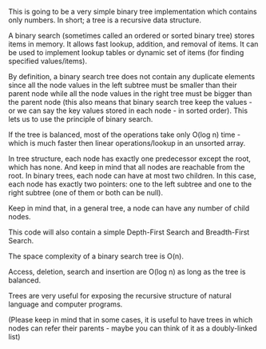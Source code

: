 This is going to be a very simple binary tree implementation which contains only numbers. In short; a tree is a recursive data structure.

A binary search (sometimes called an ordered or sorted binary tree) stores items in memory. It allows fast lookup, addition, and removal of items. It can be  used to implement lookup tables or dynamic set of items (for finding specified values/items). 

By definition, a binary search tree does not contain any duplicate elements since all the node values in the left subtree must be smaller than their parent node while all the node values in the right tree must be bigger than the parent node (this also means that  binary search tree keep the values - or we can say the key values stored in each node - in sorted order). This lets us to use the principle of binary search.

If the tree is balanced, most of the operations take only O(log n) time - which is much faster then linear operations/lookup in an unsorted array.

In tree structure, each node has exactly one predecessor except the root, which has none. And keep in mind that all nodes are reachable from the root. In binary trees, each node can have at most two children. In this case, each node has exactly two pointers: one to the left subtree and one to the right subtree (one of them or both can be null).

Keep in mind that, in a general tree, a node can have any number of child nodes.

This code will also contain a simple Depth-First Search and Breadth-First Search.

The space complexity of a binary search tree is O(n).

Access, deletion, search and insertion are O(log n) as long as the tree is balanced.

Trees are very useful for exposing the recursive structure of natural language and computer programs.

(Please keep in mind that in some cases, it is useful to have trees in which nodes can refer their parents - maybe you can think of it as a doubly-linked list)